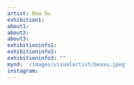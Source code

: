 ```yaml
---
artist: Bea Xu
exhibition1: 
about1: 
about2: 
about3: 
exhibitioninfo1: 
exhibitioninfo2: 
exhibitioninfo3: ""
mynd: '/images/visualartist/beaxu.jpeg'
instagram: 
---
```

